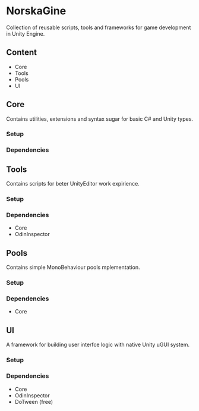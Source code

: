 # NorskaGine
Collection of reusable scripts, tools and frameworks for game development in Unity Engine.
## Content
* Core
* Tools
* Pools
* UI
## Core
Contains utilities, extensions and syntax sugar for basic C# and Unity types.
### Setup
### Dependencies
## Tools
Contains scripts for beter UnityEditor work expirience.
### Setup
### Dependencies
* Core
* OdinInspector
## Pools
Contains simple MonoBehaviour pools mplementation.
### Setup
### Dependencies
* Core
## UI
A framework for building user interfce logic with native Unity uGUI system. 
### Setup
### Dependencies
* Core
* OdinInspector
* DoTween (free)
